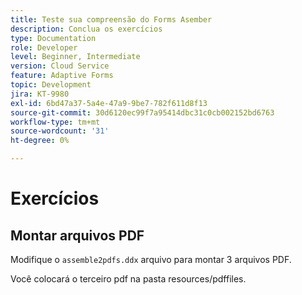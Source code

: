 ```yaml
---
title: Teste sua compreensão do Forms Asember
description: Conclua os exercícios
type: Documentation
role: Developer
level: Beginner, Intermediate
version: Cloud Service
feature: Adaptive Forms
topic: Development
jira: KT-9980
exl-id: 6bd47a37-5a4e-47a9-9be7-782f611d8f13
source-git-commit: 30d6120ec99f7a95414dbc31c0cb002152bd6763
workflow-type: tm+mt
source-wordcount: '31'
ht-degree: 0%

---
```


# Exercícios

## Montar arquivos PDF

Modifique o `assemble2pdfs.ddx` arquivo para montar 3 arquivos PDF.

Você colocará o terceiro pdf na pasta resources/pdffiles.
